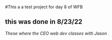 #This a a test project for day 8 of WFB

## this was done in 8/23/22

*These where the CEO web dev classes with Jason*